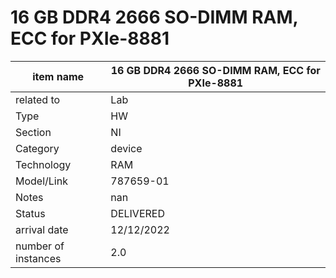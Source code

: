 
# 16 GB DDR4 2666 SO-DIMM RAM, ECC for PXIe-8881

| item name | 16 GB DDR4 2666 SO-DIMM RAM, ECC for PXIe-8881 |
| -------- | -------- | 
| related to | Lab | 
| Type | HW | 
| Section | NI | 
| Category | device |
| Technology | RAM |
| Model/Link | 787659-01 |
| Notes | nan |
| Status | DELIVERED |
| arrival date | 12/12/2022 |
| number of instances | 2.0 | 
        